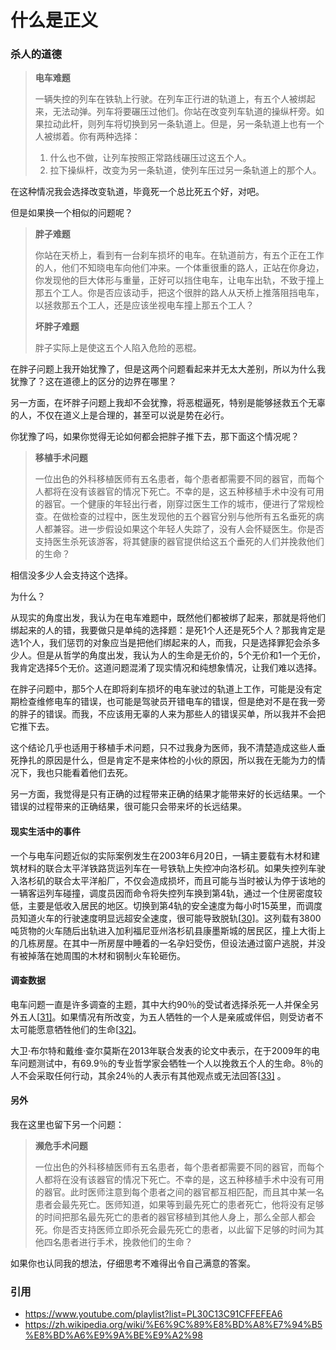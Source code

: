 

# 什么是正义

### 杀人的道德

> **电车难题**
>
> 一辆失控的列车在铁轨上行驶。在列车正行进的轨道上，有五个人被绑起来，无法动弹。列车将要碾压过他们。你站在改变列车轨道的操纵杆旁。如果拉动此杆，则列车将切换到另一条轨道上。但是，另一条轨道上也有一个人被绑着。你有两种选择：
>
> 1. 什么也不做，让列车按照正常路线碾压过这五个人。
> 2. 拉下操纵杆，改变为另一条轨道，使列车压过另一条轨道上的那个人。

在这种情况我会选择改变轨道，毕竟死一个总比死五个好，对吧。

但是如果换一个相似的问题呢？

> **胖子难题**
>
> 你站在天桥上，看到有一台刹车损坏的电车。在轨道前方，有五个正在工作的人，他们不知晓电车向他们冲来。一个体重很重的路人，正站在你身边，你发现他的巨大体形与重量，正好可以挡住电车，让电车出轨，不致于撞上那五个工人。你是否应该动手，把这个很胖的路人从天桥上推落阻挡电车，以拯救那五个工人，还是应该坐视电车撞上那五个工人？
>
> **坏胖子难题**
>
> 胖子实际上是使这五个人陷入危险的恶棍。

在胖子问题上我开始犹豫了，但是这两个问题看起来并无太大差别，所以为什么我犹豫了？这在道德上的区分的边界在哪里？

另一方面，在坏胖子问题上我却不会犹豫，将恶棍逼死，特别是能够拯救五个无辜的人，不仅在道义上是合理的，甚至可以说是势在必行。

你犹豫了吗，如果你觉得无论如何都会把胖子推下去，那下面这个情况呢？

> **移植手术问题**
>
> 一位出色的外科移植医师有五名患者，每个患者都需要不同的器官，而每个人都将在没有该器官的情况下死亡。不幸的是，这五种移植手术中没有可用的器官。一个健康的年轻出行者，刚穿过医生工作的城市，便进行了常规检查。在做检查的过程中，医生发现他的五个器官分别与他所有五名垂死的病人都兼容。进一步假设如果这个年轻人失踪了，没有人会怀疑医生。你是否支持医生杀死该游客，将其健康的器官提供给这五个垂死的人们并挽救他们的生命？

相信没多少人会支持这个选择。

为什么？

从现实的角度出发，我认为在电车难题中，既然他们都被绑了起来，那就是将他们绑起来的人的错，我要做只是单纯的选择题：是死1个人还是死5个人？那我肯定是选1个人，我们惩罚的对象应当是把他们绑起来的人，而我，只是选择罪犯会杀多少人。但是从哲学的角度出发，我认为人的生命是无价的，5个无价和1一个无价，我肯定选择5个无价。这道问题混淆了现实情况和纯想象情况，让我们难以选择。

在胖子问题中，那5个人在即将刹车损坏的电车驶过的轨道上工作，可能是没有定期检查维修电车的错误，也可能是驾驶员开错电车的错误，但是绝对不是在我一旁的胖子的错误。而我，不应该用无辜的人来为那些人的错误买单，所以我并不会把它推下去。

这个结论几乎也适用于移植手术问题，只不过我身为医师，我不清楚造成这些人垂死挣扎的原因是什么，但是肯定不是来体检的小伙的原因，所以我在无能为力的情况下，我也只能看着他们去死。

另一方面，我觉得是只有正确的过程带来正确的结果才能带来好的长远结果。一个错误的过程带来的正确结果，很可能只会带来坏的长远结果。

#### 现实生活中的事件

一个与电车问题近似的实际案例发生在2003年6月20日，一辆主要载有木材和建筑材料的联合太平洋铁路货运列车在一号铁轨上失控冲向洛杉矶。如果失控列车驶入洛杉矶的联合太平洋船厂，不仅会造成损坏，而且可能与当时被认为停于该地的一辆客运列车碰撞，调度员因而命令将失控列车换到第4轨，通过一个住房密度较低，主要是低收入居民的地区。切换到第4轨的安全速度为每小时15英里，而调度员知道火车的行驶速度明显远超安全速度，很可能导致脱轨[[30\]](https://zh.wikipedia.org/wiki/有轨电车难题#cite_note-30)。这列载有3800吨货物的火车随后出轨进入加利福尼亚州洛杉矶县康墨斯城的居民区，撞上大街上的几栋房屋。在其中一所房屋中睡着的一名孕妇受伤，但设法通过窗户逃脱，并没有被掉落在她周围的木材和钢制火车轮砸伤。

#### 调查数据

电车问题一直是许多调查的主题，其中大约90％的受试者选择杀死一人并保全另外五人[[31\]](https://zh.wikipedia.org/wiki/有轨电车难题#cite_note-31)。如果情况有所改变，为五人牺牲的一个人是亲戚或伴侣，则受访者不太可能愿意牺牲他们的生命[[32\]](https://zh.wikipedia.org/wiki/有轨电车难题#cite_note-32)。

大卫·布尔特和戴维·查尔莫斯在2013年联合发表的论文中表示，在于2009年的电车问题测试中，有69.9％的专业哲学家会牺牲一个人以挽救五个人的生命。8％的人不会采取任何行动，其余24％的人表示有其他观点或无法回答[[33\]](https://zh.wikipedia.org/wiki/有轨电车难题#cite_note-33) 。

#### 另外

我在这里也留下另一个问题：

> **濒危手术问题**
>
> 一位出色的外科移植医师有五名患者，每个患者都需要不同的器官，而每个人都将在没有该器官的情况下死亡。不幸的是，这五种移植手术中没有可用的器官。此时医师注意到每个患者之间的器官都互相匹配，而且其中某一名患者会最先死亡。医师知道，如果等到最先死亡的患者死亡，他将没有足够的时间把那名最先死亡的患者的器官移植到其他人身上，那么全部人都会死。你是否支持医师立即杀死会最先死亡的患者，以此留下足够的时间为其他四名患者进行手术，挽救他们的生命？

如果你也认同我的想法，仔细思考不难得出令自己满意的答案。

### 引用

- https://www.youtube.com/playlist?list=PL30C13C91CFFEFEA6
- https://zh.wikipedia.org/wiki/%E6%9C%89%E8%BD%A8%E7%94%B5%E8%BD%A6%E9%9A%BE%E9%A2%98
